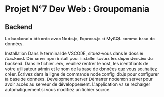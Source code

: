 # Projet N°7 Dev Web : Groupomania 

## Backend
Le backend a été crée avec Node.js, Express.js et MySQL comme base de données.

Installation
Dans le terminal de VSCODE, situez-vous dans le dossier /backend.
Démarrer npm install pour installer toutes les dependencies du backend.
Dans le fichier .env, veuillez rentrer le host, les identifiants de votre utilisateur admin et le nom de la base de données que vous souhaitez créer.
Écrivez dans la ligne de commande node config_db.js pour configurer la base de données.
Development server
Démarrer nodemon server pour avoir accès au serveur de développement. L'application va se recharger automatiquement si vous modifiez un fichier source.

